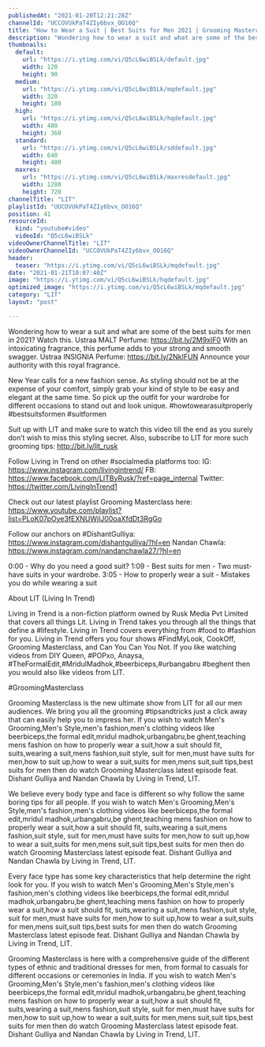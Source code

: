 ```yaml
---
publishedAt: "2021-01-20T12:21:28Z"
channelId: "UCCOVUkPaT4ZIy6bvx_OO16Q"
title: "How to Wear a Suit | Best Suits for Men 2021 | Grooming Masterclass Ep14"
description: "Wondering how to wear a suit and what are some of the best suits for men in 2021? Watch this.\nUstraa MALT Perfume: https://bit.ly/2M9xIF0 With an intoxicating fragrance, this perfume adds to your strong and smooth swagger. Ustraa INSIGNIA Perfume: https://bit.ly/2NkIFUN Announce your authority with this royal fragrance.\n\nNew Year calls for a new fashion sense. As styling should not be at the expense of your comfort, simply grab your kind of style to be easy and elegant at the same time. So pick up the outfit for your wardrobe for different occasions to stand out and look unique. #howtowearasuitproperly #bestsuitsformen #suitformen\n\nSuit up with LIT and make sure to watch this video till the end as you surely don’t wish to miss this styling secret. Also, subscribe to LIT for more such grooming tips: http://bit.ly/lit_rusk\n\nFollow Living in Trend on other #socialmedia platforms too:\nIG: https://www.instagram.com/livingintrend/\nFB: https://www.facebook.com/LITByRusk/?ref=page_internal \nTwitter: https://twitter.com/LivingInTrend1\n\nCheck out our latest playlist Grooming Masterclass here: https://www.youtube.com/playlist?list=PLoK07pOye3fEXNUWjlJ00oaXfdDt3RgGo\n\nFollow our anchors on\n#DishantGulliya: https://www.instagram.com/dishantgulliya/?hl=en\nNandan Chawla: https://www.instagram.com/nandanchawla27/?hl=en\n\n0:00 - Why do you need a good suit?\n1:09 - Best suits for men  - Two must-have suits in your wardrobe.\n3:05 - How to properly wear a suit - Mistakes you do while wearing a suit\n\nAbout LIT (Living In Trend)\n\nLiving in Trend is a non-fiction platform owned by Rusk Media Pvt Limited that covers all things Lit. Living in Trend takes you through all the things that define a #lifestyle. Living in Trend covers everything from #food to #fashion for you. Living in Trend offers you four shows #FindMyLook, CookOff, Grooming Masterclass, and Can You Can You Not. If you like watching videos from DIY Queen, #POPxo, Anaysa, #TheFormalEdit,#MridulMadhok,#beerbiceps,#urbangabru #beghent then you would also like videos from LIT. \n\n#GroomingMasterclass\n\nGrooming Masterclass is the new ultimate show from LIT for all our men audiences. We bring you all the grooming #tipsandtricks just a click away that can easily help you to impress her. If you wish to watch Men's Grooming,Men's Style,men's fashion,men's clothing videos like beerbiceps,the formal edit,mridul madhok,urbangabru,be ghent,teaching mens fashion on how to properly wear a suit,how a suit should fit, suits,wearing a suit,mens fashion,suit style, suit for men,must have suits for men,how to suit up,how to wear a suit,suits for men,mens suit,suit tips,best suits for men then do watch Grooming Masterclass latest episode feat. Dishant Gulliya and Nandan Chawla by Living in Trend, LIT.\n\nWe believe every body type and face is different so why follow the same boring tips for all people. If you wish to watch Men's Grooming,Men's Style,men's fashion,men's clothing videos like beerbiceps,the formal edit,mridul madhok,urbangabru,be ghent,teaching mens fashion on how to properly wear a suit,how a suit should fit, suits,wearing a suit,mens fashion,suit style, suit for men,must have suits for men,how to suit up,how to wear a suit,suits for men,mens suit,suit tips,best suits for men then do watch Grooming Masterclass latest episode feat. Dishant Gulliya and Nandan Chawla by Living in Trend, LIT.\n\nEvery face type has some key characteristics that help determine the right look for you. If you wish to watch Men's Grooming,Men's Style,men's fashion,men's clothing videos like beerbiceps,the formal edit,mridul madhok,urbangabru,be ghent,teaching mens fashion on how to properly wear a suit,how a suit should fit, suits,wearing a suit,mens fashion,suit style, suit for men,must have suits for men,how to suit up,how to wear a suit,suits for men,mens suit,suit tips,best suits for men then do watch Grooming Masterclass latest episode feat. Dishant Gulliya and Nandan Chawla by Living in Trend, LIT.\n\nGrooming Masterclass is here with a comprehensive guide of the different types of ethnic and traditional dresses for men, from formal to casuals for different occasions or ceremonies in India. If you wish to watch Men's Grooming,Men's Style,men's fashion,men's clothing videos like beerbiceps,the formal edit,mridul madhok,urbangabru,be ghent,teaching mens fashion on how to properly wear a suit,how a suit should fit, suits,wearing a suit,mens fashion,suit style, suit for men,must have suits for men,how to suit up,how to wear a suit,suits for men,mens suit,suit tips,best suits for men then do watch Grooming Masterclass latest episode feat. Dishant Gulliya and Nandan Chawla by Living in Trend, LIT."
thumbnails:
  default:
    url: "https://i.ytimg.com/vi/Q5cL6wiBSLk/default.jpg"
    width: 120
    height: 90
  medium:
    url: "https://i.ytimg.com/vi/Q5cL6wiBSLk/mqdefault.jpg"
    width: 320
    height: 180
  high:
    url: "https://i.ytimg.com/vi/Q5cL6wiBSLk/hqdefault.jpg"
    width: 480
    height: 360
  standard:
    url: "https://i.ytimg.com/vi/Q5cL6wiBSLk/sddefault.jpg"
    width: 640
    height: 480
  maxres:
    url: "https://i.ytimg.com/vi/Q5cL6wiBSLk/maxresdefault.jpg"
    width: 1280
    height: 720
channelTitle: "LIT"
playlistId: "UUCOVUkPaT4ZIy6bvx_OO16Q"
position: 41
resourceId:
  kind: "youtube#video"
  videoId: "Q5cL6wiBSLk"
videoOwnerChannelTitle: "LIT"
videoOwnerChannelId: "UCCOVUkPaT4ZIy6bvx_OO16Q"
header:
  teaser: "https://i.ytimg.com/vi/Q5cL6wiBSLk/mqdefault.jpg"
date: "2021-01-21T10:07:40Z"
image: "https://i.ytimg.com/vi/Q5cL6wiBSLk/hqdefault.jpg"
optimized_image: "https://i.ytimg.com/vi/Q5cL6wiBSLk/mqdefault.jpg"
category: "LIT"
layout: "post"

---
```

Wondering how to wear a suit and what are some of the best suits for men in 2021? Watch this.
Ustraa MALT Perfume: https://bit.ly/2M9xIF0 With an intoxicating fragrance, this perfume adds to your strong and smooth swagger. Ustraa INSIGNIA Perfume: https://bit.ly/2NkIFUN Announce your authority with this royal fragrance.

New Year calls for a new fashion sense. As styling should not be at the expense of your comfort, simply grab your kind of style to be easy and elegant at the same time. So pick up the outfit for your wardrobe for different occasions to stand out and look unique. #howtowearasuitproperly #bestsuitsformen #suitformen

Suit up with LIT and make sure to watch this video till the end as you surely don’t wish to miss this styling secret. Also, subscribe to LIT for more such grooming tips: http://bit.ly/lit_rusk

Follow Living in Trend on other #socialmedia platforms too:
IG: https://www.instagram.com/livingintrend/
FB: https://www.facebook.com/LITByRusk/?ref=page_internal 
Twitter: https://twitter.com/LivingInTrend1

Check out our latest playlist Grooming Masterclass here: https://www.youtube.com/playlist?list=PLoK07pOye3fEXNUWjlJ00oaXfdDt3RgGo

Follow our anchors on
#DishantGulliya: https://www.instagram.com/dishantgulliya/?hl=en
Nandan Chawla: https://www.instagram.com/nandanchawla27/?hl=en

0:00 - Why do you need a good suit?
1:09 - Best suits for men  - Two must-have suits in your wardrobe.
3:05 - How to properly wear a suit - Mistakes you do while wearing a suit

About LIT (Living In Trend)

Living in Trend is a non-fiction platform owned by Rusk Media Pvt Limited that covers all things Lit. Living in Trend takes you through all the things that define a #lifestyle. Living in Trend covers everything from #food to #fashion for you. Living in Trend offers you four shows #FindMyLook, CookOff, Grooming Masterclass, and Can You Can You Not. If you like watching videos from DIY Queen, #POPxo, Anaysa, #TheFormalEdit,#MridulMadhok,#beerbiceps,#urbangabru #beghent then you would also like videos from LIT. 

#GroomingMasterclass

Grooming Masterclass is the new ultimate show from LIT for all our men audiences. We bring you all the grooming #tipsandtricks just a click away that can easily help you to impress her. If you wish to watch Men's Grooming,Men's Style,men's fashion,men's clothing videos like beerbiceps,the formal edit,mridul madhok,urbangabru,be ghent,teaching mens fashion on how to properly wear a suit,how a suit should fit, suits,wearing a suit,mens fashion,suit style, suit for men,must have suits for men,how to suit up,how to wear a suit,suits for men,mens suit,suit tips,best suits for men then do watch Grooming Masterclass latest episode feat. Dishant Gulliya and Nandan Chawla by Living in Trend, LIT.

We believe every body type and face is different so why follow the same boring tips for all people. If you wish to watch Men's Grooming,Men's Style,men's fashion,men's clothing videos like beerbiceps,the formal edit,mridul madhok,urbangabru,be ghent,teaching mens fashion on how to properly wear a suit,how a suit should fit, suits,wearing a suit,mens fashion,suit style, suit for men,must have suits for men,how to suit up,how to wear a suit,suits for men,mens suit,suit tips,best suits for men then do watch Grooming Masterclass latest episode feat. Dishant Gulliya and Nandan Chawla by Living in Trend, LIT.

Every face type has some key characteristics that help determine the right look for you. If you wish to watch Men's Grooming,Men's Style,men's fashion,men's clothing videos like beerbiceps,the formal edit,mridul madhok,urbangabru,be ghent,teaching mens fashion on how to properly wear a suit,how a suit should fit, suits,wearing a suit,mens fashion,suit style, suit for men,must have suits for men,how to suit up,how to wear a suit,suits for men,mens suit,suit tips,best suits for men then do watch Grooming Masterclass latest episode feat. Dishant Gulliya and Nandan Chawla by Living in Trend, LIT.

Grooming Masterclass is here with a comprehensive guide of the different types of ethnic and traditional dresses for men, from formal to casuals for different occasions or ceremonies in India. If you wish to watch Men's Grooming,Men's Style,men's fashion,men's clothing videos like beerbiceps,the formal edit,mridul madhok,urbangabru,be ghent,teaching mens fashion on how to properly wear a suit,how a suit should fit, suits,wearing a suit,mens fashion,suit style, suit for men,must have suits for men,how to suit up,how to wear a suit,suits for men,mens suit,suit tips,best suits for men then do watch Grooming Masterclass latest episode feat. Dishant Gulliya and Nandan Chawla by Living in Trend, LIT.